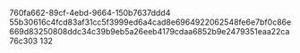 760fa662-89cf-4ebd-9664-150b7637ddd4
55b30616c4fcd83af31cc5f3999ed6a4cad8e6964922062548fe6e7bf0c86e669d83250808ddc34c39b9eb5a26eeb4179cdaa6852b9e2479351eaa22ca76c303
132
